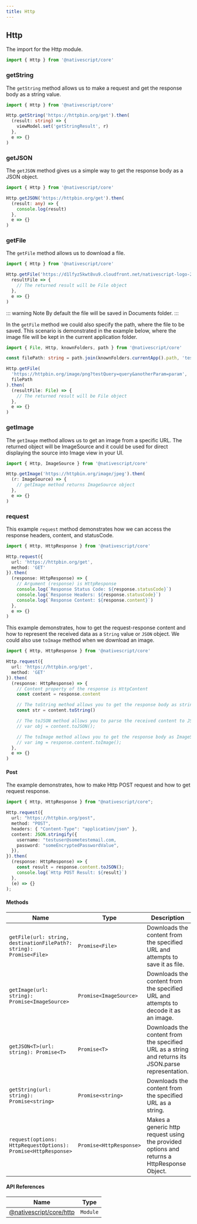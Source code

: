 ```yaml
---
title: Http
---
```


## Http

The import for the Http module.

```typescript
import { Http } from '@nativescript/core'
```

### getString

The `getString` method allows us to make a request and get the response body as a string value.

```typescript
import { Http } from '@nativescript/core'

Http.getString('https://httpbin.org/get').then(
  (result: string) => {
    viewModel.set('getStringResult', r)
  },
  e => {}
)
```

### getJSON

The `getJSON` method gives us a simple way to get the response body as a JSON object.

```typescript
import { Http } from '@nativescript/core'

Http.getJSON('https://httpbin.org/get').then(
  (result: any) => {
    console.log(result)
  },
  e => {}
)
```

### getFile

The `getFile` method allows us to download a file.

```typescript
import { Http } from '@nativescript/core'

Http.getFile('https://d1lfyz5kwt8vu9.cloudfront.net/nativescript-logo-2021.png').then(
  resultFile => {
    // The returned result will be File object
  },
  e => {}
)
```

::: warning Note
By default the file will be saved in Documents folder.
:::

In the `getFile` method we could also specify the path, where the file to be saved. This scenario is demonstrated in the example below, where the image file will be kept in the current application folder.

```typescript
import { File, Http, knownFolders, path } from '@nativescript/core'

const filePath: string = path.join(knownFolders.currentApp().path, 'test.png')

Http.getFile(
  'https://httpbin.org/image/png?testQuery=query&anotherParam=param',
  filePath
).then(
  (resultFile: File) => {
    // The returned result will be File object
  },
  e => {}
)
```

### getImage

The `getImage` method allows us to get an image from a specific URL. The returned object will be ImageSource and it could be used for direct displaying the source into Image view in your UI.

```typescript
import { Http, ImageSource } from '@nativescript/core'

Http.getImage('https://httpbin.org/image/jpeg').then(
  (r: ImageSource) => {
    // getImage method returns ImageSource object
  },
  e => {}
)
```

### request

This example `request` method demonstrates how we can access the response headers, content, and statusCode.

```typescript
import { Http, HttpResponse } from '@nativescript/core'

Http.request({
  url: 'https://httpbin.org/get',
  method: 'GET'
}).then(
  (response: HttpResponse) => {
    // Argument (response) is HttpResponse
    console.log(`Response Status Code: ${response.statusCode}`)
    console.log(`Response Headers: ${response.statusCode}`)
    console.log(`Response Content: ${response.content}`)
  },
  e => {}
)
```

This example demonstrates, how to get the request-response content and how to represent the received data as a `String` value or `JSON` object. We could also use `toImage` method when we download an image.

```typescript
import { Http, HttpResponse } from '@nativescript/core'

Http.request({
  url: 'https://httpbin.org/get',
  method: 'GET'
}).then(
  (response: HttpResponse) => {
    // Content property of the response is HttpContent
    const content = response.content

    // The toString method allows you to get the response body as string.
    const str = content.toString()

    // The toJSON method allows you to parse the received content to JSON object
    // var obj = content.toJSON();

    // The toImage method allows you to get the response body as ImageSource.
    // var img = response.content.toImage();
  },
  e => {}
)
```

#### Post

The example demonstrates, how to make Http POST request and how to get request response.

```typescript
import { Http, HttpResponse } from "@nativescript/core";

Http.request({
  url: "https://httpbin.org/post",
  method: "POST",
  headers: { "Content-Type": "application/json" },
  content: JSON.stringify({
    username: "testuser@sometestemail.com,
    password: "someEncryptedPasswordValue",
  }),
}).then(
  (response: HttpResponse) => {
    const result = response.content.toJSON();
    console.log(`Http POST Result: ${result}`)
  },
  (e) => {}
);
```

#### Methods

| Name                                                                | Type                    | Description                                                                                         |
| ------------------------------------------------------------------- | ----------------------- | --------------------------------------------------------------------------------------------------- |
| `getFile(url: string, destinationFilePath?: string): Promise<File>` | `Promise<File>`         | Downloads the content from the specified URL and attempts to save it as file.                       |
| `getImage(url: string): Promise<ImageSource>`                       | `Promise<ImageSource>`  | Downloads the content from the specified URL and attempts to decode it as an image.                 |
| `getJSON<T>(url: string): Promise<T>`                               | `Promise<T>`            | Downloads the content from the specified URL as a string and returns its JSON.parse representation. |
| `getString(url: string): Promise<string>`                           | `Promise<string>`       | Downloads the content from the specified URL as a string.                                           |
| `request(options: HttpRequestOptions): Promise<HttpResponse>`       | `Promise<HttpResponse>` | Makes a generic http request using the provided options and returns a HttpResponse Object.          |

#### API References

| Name                                                                                     | Type     |
| ---------------------------------------------------------------------------------------- | -------- |
| [@nativescript/core/http](https://docs.nativescript.org/api-reference/modules.html#http) | `Module` |

[//]: <> (TODO: fix links)
